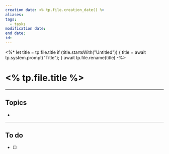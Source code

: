 ```yaml
---
creation date: <% tp.file.creation_date() %>
aliases: 
tags:
  - tasks
modification date: 
end date: 
id:
---
```

<%*
let title = tp.file.title
if (title.startsWith("Untitled")) {
title = await tp.system.prompt("Title");
}
await tp.file.rename(title)
-%>
# <% tp.file.title %>
---
## Topics
+ 
---
## To do
- [ ] 